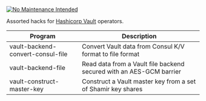 [![No Maintenance Intended](http://unmaintained.tech/badge.svg)](http://unmaintained.tech/)

Assorted hacks for [Hashicorp Vault][vault-github] operators.

| Program | Description |
|---------|-------------|
| vault-backend-convert-consul-file | Convert Vault data from Consul K/V format to file format |
| vault-backend-file | Read data from a Vault file backend secured with an AES-GCM barrier |
| vault-construct-master-key | Construct a Vault master key from a set of Shamir key shares |

[vault-github]: https://github.com/hashicorp/vault
